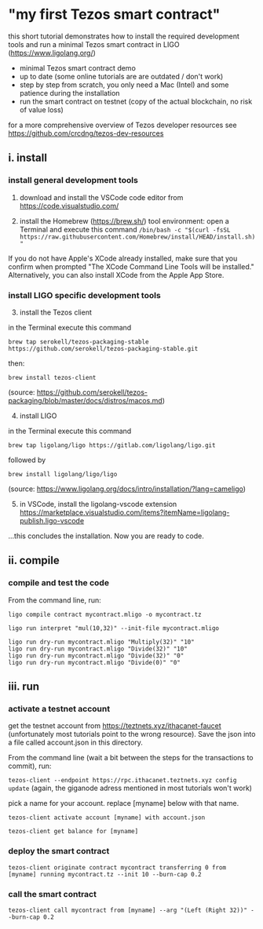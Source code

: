 # "my first Tezos smart contract"

this short tutorial demonstrates how to install the required development tools and run a minimal Tezos smart contract in LIGO (https://www.ligolang.org/)

- minimal Tezos smart contract demo 
- up to date (some online tutorials are are outdated / don't work)
- step by step from scratch, you only need a Mac (Intel) and some patience during the installation 
- run the smart contract on testnet (copy of the actual blockchain, no risk of value loss)

for a more comprehensive overview of Tezos developer resources see https://github.com/crcdng/tezos-dev-resources

## i. install

### install general development tools 

1. download and install the VSCode code editor from https://code.visualstudio.com/

2. install the Homebrew (https://brew.sh/) tool environment: open a Terminal and execute this command 
`/bin/bash -c "$(curl -fsSL https://raw.githubusercontent.com/Homebrew/install/HEAD/install.sh)"`

If you do not have Apple's XCode already installed, make sure that you confirm when prompted "The XCode Command Line Tools will be installed." Alternatively, you can also install XCode from the Apple App Store.

### install LIGO specific development tools 

3. install the Tezos client 

in the Terminal execute this command 

`brew tap serokell/tezos-packaging-stable https://github.com/serokell/tezos-packaging-stable.git`

then:

`brew install tezos-client`

(source: https://github.com/serokell/tezos-packaging/blob/master/docs/distros/macos.md)

4. install LIGO 

in the Terminal execute this command 

`brew tap ligolang/ligo https://gitlab.com/ligolang/ligo.git`

followed by

`brew install ligolang/ligo/ligo`

(source: https://www.ligolang.org/docs/intro/installation/?lang=cameligo)

5. in VSCode, install the ligolang-vscode extension https://marketplace.visualstudio.com/items?itemName=ligolang-publish.ligo-vscode 

...this concludes the installation. Now you are ready to code.

## ii. compile 

### compile and test the code 
From the command line, run: 

`ligo compile contract mycontract.mligo -o mycontract.tz`

`ligo run interpret "mul(10,32)" --init-file mycontract.mligo`

`ligo run dry-run mycontract.mligo "Multiply(32)" "10"`    
`ligo run dry-run mycontract.mligo "Divide(32)" "10"`    
`ligo run dry-run mycontract.mligo "Divide(32)" "0"`    
`ligo run dry-run mycontract.mligo "Divide(0)" "0"`    

## iii. run 

### activate a testnet account 
get the testnet account from https://teztnets.xyz/ithacanet-faucet (unfortunately most tutorials point to the wrong resource). Save the json into a file called account.json in this directory. 

From the command line (wait a bit between the steps for the transactions to commit), run: 

`tezos-client --endpoint https://rpc.ithacanet.teztnets.xyz config update` (again, the giganode adress mentioned in most tutorials won't work)

pick a name for your account. replace [myname] below with that name.

`tezos-client activate account [myname] with account.json`

`tezos-client get balance for [myname]`

### deploy the smart contract
`tezos-client originate contract mycontract transferring 0 from [myname] running mycontract.tz --init 10 --burn-cap 0.2`

### call the smart contract
`tezos-client call mycontract from [myname] --arg "(Left (Right 32))" --burn-cap 0.2`  


